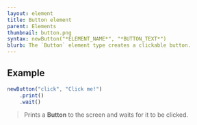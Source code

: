 ```yaml
---
layout: element
title: Button element
parent: Elements
thumbnail: button.png
syntax: newButton("*ELEMENT_NAME*", "*BUTTON_TEXT*")
blurb: The `Button` element type creates a clickable button.
---
```


## Example
```javascript
newButton("click", "Click me!")
    .print()
    .wait()
```
> Prints a **Button** to the screen and waits for it to be clicked.
